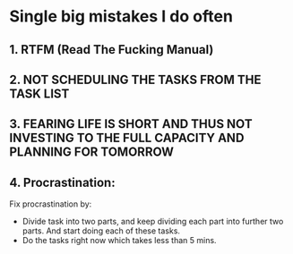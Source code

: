 # Single big mistakes I do often

## 1. RTFM (Read The Fucking Manual)

## 2. NOT SCHEDULING THE TASKS FROM THE TASK LIST

## 3. FEARING LIFE IS SHORT AND THUS NOT INVESTING TO THE FULL CAPACITY AND PLANNING FOR TOMORROW

## 4. Procrastination:

Fix procrastination by:

  - Divide task into two parts, and keep dividing each part into further two parts. And start doing each of these tasks.
  - Do the tasks right now which takes less than 5 mins.
